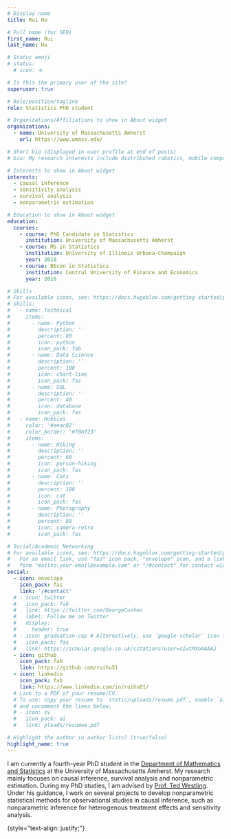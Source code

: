 ```yaml
---
# Display name
title: Rui Hu

# Full name (for SEO)
first_name: Rui
last_name: Hu

# Status emoji
# status:
  # icon: ☕️

# Is this the primary user of the site?
superuser: true

# Role/position/tagline
role: Statistics PhD student

# Organizations/Affiliations to show in About widget
organizations:
  - name: University of Massachusetts Amherst
    url: https://www.umass.edu/

# Short bio (displayed in user profile at end of posts)
# bio: My research interests include distributed robotics, mobile computing and programmable matter.

# Interests to show in About widget
interests:
  - causal inference
  - sensitivity analysis
  - survival analysis
  - nonparametric estimation

# Education to show in About widget
education:
  courses:
    - course: PhD Candidate in Statistics
      institution: University of Massachusetts Amherst
    - course: MS in Statistics
      institution: University of Illinois Urbana-Champaign
      year: 2018
    - course: BEcon in Statistics
      institution: Central University of Finance and Economics
      year: 2016

# Skills
# For available icons, see: https://docs.hugoblox.com/getting-started/page-builder/#icons
# skills:
#   - name: Technical
#     items:
#       - name: Python
#         description: ''
#         percent: 80
#         icon: python
#         icon_pack: fab
#       - name: Data Science
#         description: ''
#         percent: 100
#         icon: chart-line
#         icon_pack: fas
#       - name: SQL
#         description: ''
#         percent: 40
#         icon: database
#         icon_pack: fas
#   - name: Hobbies
#     color: '#eeac02'
#     color_border: '#f0bf23'
#     items:
#       - name: Hiking
#         description: ''
#         percent: 60
#         icon: person-hiking
#         icon_pack: fas
#       - name: Cats
#         description: ''
#         percent: 100
#         icon: cat
#         icon_pack: fas
#       - name: Photography
#         description: ''
#         percent: 80
#         icon: camera-retro
#         icon_pack: fas

# Social/Academic Networking
# For available icons, see: https://docs.hugoblox.com/getting-started/page-builder/#icons
#   For an email link, use "fas" icon pack, "envelope" icon, and a link in the
#   form "mailto:your-email@example.com" or "/#contact" for contact widget.
social:
  - icon: envelope
    icon_pack: fas
    link: '/#contact'
  # - icon: twitter
  #   icon_pack: fab
  #   link: https://twitter.com/GeorgeCushen
  #   label: Follow me on Twitter
  #   display:
  #     header: true
  # - icon: graduation-cap # Alternatively, use `google-scholar` icon from `ai` icon pack
  #   icon_pack: fas
  #   link: https://scholar.google.co.uk/citations?user=sIwtMXoAAAAJ
  - icon: github
    icon_pack: fab
    link: https://github.com/ruihu51
  - icon: linkedin
    icon_pack: fab
    link: https://www.linkedin.com/in/ruihu01/
  # Link to a PDF of your resume/CV.
  # To use: copy your resume to `static/uploads/resume.pdf`, enable `ai` icons in `params.yaml`,
  # and uncomment the lines below.
  # - icon: cv
  #   icon_pack: ai
  #   link: ploads/resumue.pdf

# Highlight the author in author lists? (true/false)
highlight_name: true
---
```


I am currently a fourth-year PhD student in the [Department of Mathematics and Statistics](https://www.umass.edu/mathematics-statistics/) at the University of Massachusetts Amherst. My research mainly focuses on causal inference, survival analysis and nonparametric estimation. During my PhD studies, I am advised by [Prof. Ted Westling](). Under his guidance, I work on several projects to develop nonparametric statistical methods for observational studies in causal inference, such as nonparametric inference for heterogenous treatment effects and sensitivity analysis.

{style="text-align: justify;"}
